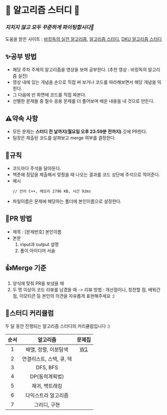 # 🌻 알고리즘 스터디 🌻
### _지치지 않고 모두 꾸준하게 파이팅합시다💪_

도움을 받은 사이트 : [바킹독의 실전 알고리즘](https://github.com/encrypted-def/basic-algo-lecture), [알고리즘 스터디](https://github.com/ghdcksgml1/Algorithm_Study), [DKU 알고리즘 스터디](https://github.com/DKU-STUDY/Algorithm)

## ✨공부 방법

- 해당 주차 주제의 알고리즘을 영상을 보며 공부한다. (추천 영상 : 바킹독의 알고리즘 실전)
- 영상 내에 있는 개념을 손으로 직접 써 보거나 코드를 따라해보면서 해당 개념을 익힌다.
- 그 다음에 빈 화면에 코드를 직접 짜본다.
- 선별한 문제들 중 필수 응용 문제를 더 풀어보며 배운 내용을 내 것으로 만든다.

## ⚠️약속 사항

- 모든 문제는 **스터디 전 날까지(월요일 오후 23:59분 전까지)** 깃에 PR한다. 
- 팀장은 제출된 코드를 살펴보고  merge 여부를 결정한다.

## 📗규칙

- 코드마다 주석을 달아둔다.
- 백준에 정답을 제출해서 맞췄을 때 나오는 결과를 코드 상단에 주석으로 적어준다.
- 예시
    ```
    // 언어 C++, 메모리 2796 KB, 시간 92ms
    ```
- 파일이름은 문제에 해당하는 폴더에 본인이름으로 설정한다.

## 👏PR 방법
- 제목 : [문제번호] 본인이름
- 본문
  1. input과 output 설명
  2. 풀이 아이디어 서술

## 👍Merge 기준
1. 양식에 맞춰 PR을 보냈을 때
2. 두 명 이상이 코드 리뷰를 남겼을 때
   -> 리뷰 방법 : 개선점이나, 칭찬할 점, 배워간 점, 이모티콘 등 본인의 의견을 자유롭게 표현해주세요 :)


## 🐥스터디 커리큘럼

두 달 동안 진행되는 알고리즘 스터디의 커리큘럼입니다 :)

| 순서 | 알고리즘 | 문제집 |
|:----:|:------:|:-----:|
| 1 | 배열, 정렬, 이분탐색 | [W1](https://github.com/ceunnseo/Algorithm-Study/tree/main/W1)|
| 2 | 연결리스트, 스택, 큐, 덱 | |
| 3 | DFS, BFS | |
| 4 | DP(동적계획법) | |
| 5 | 재귀, 백트래킹 | |
| 6 |다익스트라 알고리즘 | |
| 7 |그리디, 구현 | |
